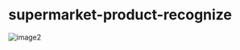 # supermarket-product-recognize
![image2](https://user-images.githubusercontent.com/63563673/117915916-d5501080-b303-11eb-98b9-a9056fdf9fe3.gif)


